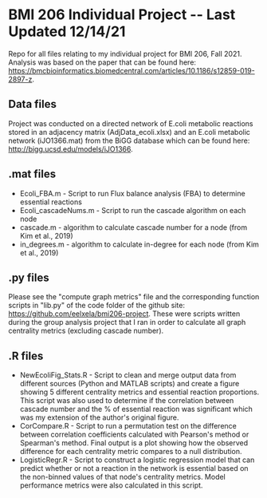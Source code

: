 # BMI 206 Individual Project -- Last Updated 12/14/21
Repo for all files relating to my individual project for BMI 206, Fall 2021. Analysis was based on the paper that can be found here: https://bmcbioinformatics.biomedcentral.com/articles/10.1186/s12859-019-2897-z.

## Data files
Project was conducted on a directed network of E.coli metabolic reactions stored in an adjacency matrix (AdjData_ecoli.xlsx) and an E.coli metabolic network (iJO1366.mat) from the BiGG database which can be found here: http://bigg.ucsd.edu/models/iJO1366.

## .mat files
  - Ecoli_FBA.m - Script to run Flux balance analysis (FBA) to determine essential reactions
  - Ecoli_cascadeNums.m - Script to run the cascade algorithm on each node
  - cascade.m - algorithm to calculate cascade number for a node (from Kim et al., 2019)
  - in_degrees.m - algorithm to calculate in-degree for each node (from Kim et al., 2019)

## .py files
Please see the "compute graph metrics" file and the corresponding function scripts in "lib.py" of the code folder of the github site: https://github.com/eelxela/bmi206-project. These were scripts written during the group analysis project that I ran in order to calculate all graph centrality metrics (excluding cascade number).

## .R files
   - NewEcoliFig_Stats.R - Script to clean and merge output data from different sources (Python and MATLAB scripts) and create a figure showing 5 different centrality metrics and essential reaction proportions. This script was also used to determine if the correlation between cascade number and the % of essential reaction was significant which was my extension of the author's original figure.
   - CorCompare.R - Script to run a permutation test on the difference between correlation coefficients calculated with Pearson's method or Spearman's method. Final output is a plot showing how the observed difference for each centrality metric compares to a null distribution.
   - LogisticRegr.R - Script to construct a logistic regression model that can predict whether or not a reaction in the network is essential based on the non-binned values of that node's centrality metrics. Model performance metrics were also calculated in this script.
